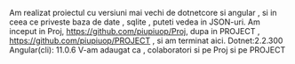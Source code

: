 Am realizat proiectul cu versiuni mai vechi de dotnetcore si angular , si in ceea ce priveste baza de date , sqlite , puteti vedea in JSON-uri. Am inceput in Proj, 
https://github.com/piupiuop/Proj, dupa in PROJECT , https://github.com/piupiuop/PROJECT , si am terminat aici.
Dotnet:2.2.300
Angular(cli): 11.0.6
V-am adaugat ca , colaboratori si pe Proj si pe PROJECT
